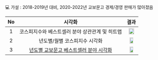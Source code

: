 💻 가설 : 2018-2019년 대비, 2020-2022년 교보문고 경제/경영 판매가 많아졌음
<br>

|No |시각화 |결과 |
|:---:|:-------------------:|:-------------------:|
|1 |코스피지수와 베스트셀러 분야 상관관계 및 히트맵 |<img src = "https://user-images.githubusercontent.com/96412996/211837351-26548036-5851-4788-9bf6-cf5071728d1b.png" width="75%" height="60%"> |
|2 |년도별/월별 코스피지수 시각화 |<img src = "https://user-images.githubusercontent.com/96412996/211838140-6fc5f553-6732-4dc0-864f-ab4af228ef73.png" width="60%" height="60%"> |
|3 |[년도별 교보문고 베스트셀러 분야 시각화](https://github.com/teng-ny/Analyst_service/blob/main/request1/%EC%BD%94%EB%A1%9C%EB%82%98%20%EB%B2%A0%EC%8A%A4%ED%8A%B8%EC%85%80%EB%9F%AC%20%EC%8B%9C%EA%B0%81%ED%99%94.ipynb) |<img src = "https://user-images.githubusercontent.com/96412996/211838256-b4122ccc-615c-4323-832c-d18d01120cfd.png" width="60%" height="60%"> |

